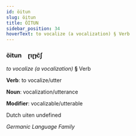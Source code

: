 ```yaml
---
id: öitun
slug: öitun
title: ÖİTUN
sidebar_position: 34
hoverText: to vocalize (a vocalization) § Verb
---
```


### öitun&emsp;<span kind="abugida">ɽıɽɟc̃ʃ</span>

*to vocalize (a vocalization)* **§** Verb

**Verb**: to vocalize/utter

**Noun**: vocalization/utterance

**Modifier**: vocalizable/utterable

Dutch uiten undefined

*Germanic Language Family*